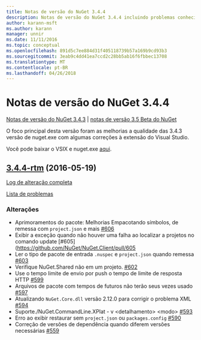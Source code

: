 ```yaml
---
title: Notas de versão do NuGet 3.4.4
description: Notas de versão do NuGet 3.4.4 incluindo problemas conhecidos, correções de bug, recursos adicionados e DCRs.
author: karann-msft
ms.author: karann
manager: unnir
ms.date: 11/11/2016
ms.topic: conceptual
ms.openlocfilehash: 891d5c7ee884d31f405118739b57a169b9cd93b3
ms.sourcegitcommit: 3eab9c4dd41ea7ccd2c28bb5ab16f6fbbec13708
ms.translationtype: MT
ms.contentlocale: pt-BR
ms.lasthandoff: 04/26/2018
---
```

# <a name="nuget-344-release-notes"></a>Notas de versão do NuGet 3.4.4

[Notas de versão do NuGet 3.4.3](../release-notes/nuget-3.4.3.md) | [notas de versão 3.5 Beta do NuGet](../release-notes/nuget-3.5-Beta.md)

O foco principal desta versão foram as melhorias a qualidade das 3.4.3 versão de nuget.exe com algumas correções à extensão do Visual Studio.

Você pode baixar o VSIX e nuget.exe [aqui](https://dist.nuget.org/index.html).

## <a name="344-rtmhttpsgithubcomnugetnugetclienttree344-rtm-2016-05-19"></a>[3.4.4-rtm](https://github.com/NuGet/NuGet.Client/tree/3.4.4-rtm) (2016-05-19)

[Log de alteração completa](https://github.com/NuGet/NuGet.Client/compare/3.5.0-beta-final...3.4.4-rtm)

[Lista de problemas](https://github.com/NuGet/Home/issues?q=is%3Aissue+milestone%3A3.4.4+is%3Aclosed)

### <a name="changes"></a>Alterações

- Aprimoramentos do pacote: Melhorias Empacotando símbolos, de remessa com `project.json` e mais [ \#606](https://github.com/NuGet/NuGet.Client/pull/606)
- Exibir a exceção quando não houver uma falha ao localizar a projetos no comando update [\#605] (https://github.com/NuGet/NuGet.Client/pull/605
- Ler o tipo de pacote de entrada `.nuspec` e `project.json` quando remessa [ \#603](https://github.com/NuGet/NuGet.Client/pull/603)
- Verifique NuGet.Shared não em um projeto. [\#602](https://github.com/NuGet/NuGet.Client/pull/602)
- Use o tempo limite de envio por push o tempo de limite de resposta HTTP [ \#599](https://github.com/NuGet/NuGet.Client/pull/599)
- Arquivos de pacote com tempos de futuros não terão seus vezes usado [ \#597](https://github.com/NuGet/NuGet.Client/pull/597)
- Atualizando `NuGet.Core.dll` versão 2.12.0 para corrigir o problema XML [ \#594](https://github.com/NuGet/NuGet.Client/pull/594)
- Suporte./NuGet.CommandLine.XPlat - v \<detalhamento\> \<modo\> [ \#593](https://github.com/NuGet/NuGet.Client/pull/593)
- Erro ao exibir restaurar sem `project.json` ou `packages.config` [ \#590](https://github.com/NuGet/NuGet.Client/pull/590)
- Correção de versões de dependência quando diferem versões necessárias [ \#559](https://github.com/NuGet/NuGet.Client/pull/559)